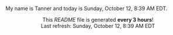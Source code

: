 My name is Tanner and today is Sunday, October 12, 8:39 AM EDT.

<p align="center">This <i>README</i> file is generated <b>every 3 hours</b>!</br>Last refresh: Sunday, October 12, 8:39 AM EDT<br /></p>
